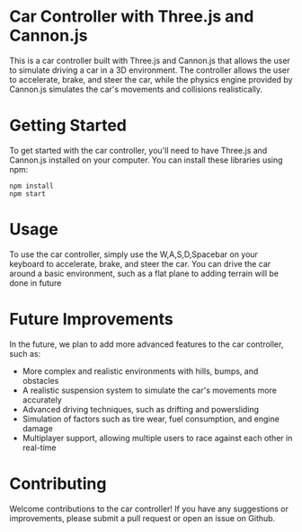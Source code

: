 # Car Controller with Three.js and Cannon.js
This is a car controller built with Three.js and Cannon.js that allows the user to simulate driving a car in a 3D environment. The controller allows the user to accelerate, brake, and steer the car, while the physics engine provided by Cannon.js simulates the car's movements and collisions realistically.

# Getting Started
To get started with the car controller, you'll need to have Three.js and Cannon.js installed on your computer. You can install these libraries using npm:
```
npm install
npm start
```


# Usage
To use the car controller, simply use the W,A,S,D,Spacebar on your keyboard to accelerate, brake, and steer the car. You can drive the car around a basic environment, such as a flat plane to adding terrain will be done in future 

# Future Improvements
In the future, we plan to add more advanced features to the car controller, such as:

- More complex and realistic environments with hills, bumps, and obstacles
- A realistic suspension system to simulate the car's movements more accurately
- Advanced driving techniques, such as drifting and powersliding
- Simulation of factors such as tire wear, fuel consumption, and engine damage
- Multiplayer support, allowing multiple users to race against each other in real-time

# Contributing
Welcome contributions to the car controller! If you have any suggestions or improvements, please submit a pull request or open an issue on Github.
